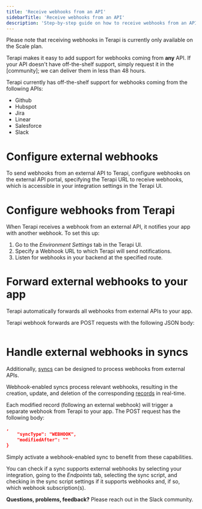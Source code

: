 ```yaml
---
title: 'Receive webhooks from an API'
sidebarTitle: 'Receive webhooks from an API'
description: 'Step-by-step guide on how to receive webhooks from an API.'
---
```



Please note that receiving webhooks in Terapi is currently only available on the Scale plan.


Terapi makes it easy to add support for webhooks coming from **any** API. If your API doesn't have off-the-shelf support, simply request it in the [community]; we can deliver them in less than 48 hours.

Terapi currently has off-the-shelf support for webhooks coming from the following APIs:
- Github
- Hubspot
- Jira
- Linear
- Salesforce
- Slack

# Configure external webhooks

To send webhooks from an external API to Terapi, configure webhooks on the external API portal, specifying the Terapi URL to receive webhooks, which is accessible in your integration settings in the Terapi UI.

# Configure webhooks from Terapi

When Terapi receives a webhook from an external API, it notifies your app with another webhook. To set this up:
1. Go to the _Environment Settings_ tab in the Terapi UI.
2. Specify a Webhook URL to which Terapi will send notifications.
3. Listen for webhooks in your backend at the specified route.

# Forward external webhooks to your app

Terapi automatically forwards all webhooks from external APIs to your app.

Terapi webhook forwards are POST requests with the following JSON body:
```json

```

# Handle external webhooks in syncs

Additionally, [syncs]() can be designed to process webhooks from external APIs.

Webhook-enabled syncs process relevant webhooks, resulting in the creation, update, and deletion of the corresponding [records]() in real-time.

Each modified record (following an external webhook) will trigger a separate webhook from Terapi to your app. The POST request has the following body:
```json
,
    "syncType": "WEBHOOK",
    "modifiedAfter": ""
}
```

Simply activate a webhook-enabled sync to benefit from these capabilities.

You can check if a sync supports external webhooks by selecting your integration, going to the _Endpoints_ tab, selecting the sync script, and checking in the sync script settings if it supports webhooks and, if so, which webhook subscription(s).


**Questions, problems, feedback?** Please reach out in the Slack community.


